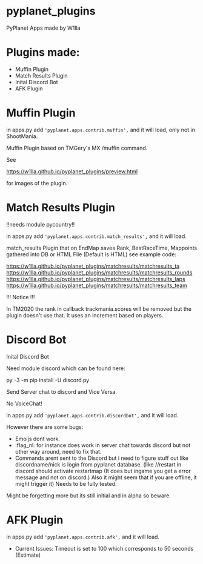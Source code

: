 # pyplanet_plugins
PyPlanet Apps made by W1lla

# Plugins made:

- Muffin Plugin 
- Match Results Plugin
- Inital Discord Bot
- AFK Plugin

# Muffin Plugin

in apps.py add ```'pyplanet.apps.contrib.muffin',``` and it will load, only not in ShootMania.

Muffin Plugin based on TMGery's MX /muffin command.

See 

https://w1lla.github.io/pyplanet_plugins/preview.html

for images of the plugin.

# Match Results Plugin

!!needs module pycountry!!

in apps.py add ```'pyplanet.apps.contrib.match_results',``` and it will load.

match_results Plugin that on EndMap saves Rank, BestRaceTime, Mappoints gathered into DB or HTML File (Default is HTML)
see example code:

https://w1lla.github.io/pyplanet_plugins/matchresults/matchresults_ta
https://w1lla.github.io/pyplanet_plugins/matchresults/matchresults_rounds
https://w1lla.github.io/pyplanet_plugins/matchresults/matchresults_laps
https://w1lla.github.io/pyplanet_plugins/matchresults/matchresults_team

!!! Notice !!!

In TM2020 the rank in callback trackmania.scores will be removed but the plugin doesn't use that. It uses an increment based on players.

# Discord Bot

Inital Discord Bot

Need module discord which can be found here:

py -3 -m pip install -U discord.py

Send Server chat to discord and Vice Versa.

No VoiceChat!

in apps.py add ```'pyplanet.apps.contrib.discordbot',``` and it will load.

However there are some bugs:

- Emoijs dont work.
- :flag_nl: for instance does work in server chat towards discord but not other way around, need to fix that.
- Commands arent sent to the Discord but i need to figure stuff out like discordname/nick is login from pyplanet database. (like //restart in discord should activate restartmap (It does but ingame you get a error message and not on discord.) Also it might seem that if you are offline, it might trigger it) Needs to be fully tested.

Might be forgetting more but its still initial and in alpha so beware.

# AFK Plugin

in apps.py add ```'pyplanet.apps.contrib.afk',``` and it will load.

- Current Issues:
 Timeout is set to 100 which corresponds to 50 seconds (Estimate)
